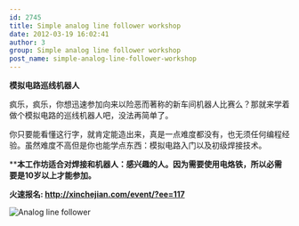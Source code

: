 ```yaml
---
id: 2745
title: Simple analog line follower workshop
date: 2012-03-19 16:02:41
author: 3
group: Simple analog line follower workshop
post_name: simple-analog-line-follower-workshop
---
```


**模拟电路巡线机器人**

疯乐，疯乐，你想迅速参加向来以险恶而著称的新车间机器人比赛么？那就来学着做个模拟电路的巡线机器人吧，没法再简单了。

你只要能看懂这行字，就肯定能造出来，真是一点难度都没有，也无须任何编程经验。虽然难度不高但是你也能学点东西：模拟电路入门以及初级焊接技术。

****本工作坊适合对焊接和机器人：感兴趣的人。因为需要使用电烙铁，所以必需要是10岁以上才能参加。**

**火速报名: <http://xinchejian.com/event/?ee=117>**

![](http://xinchejian.com/wp-content/uploads/2012/03/IMG_20120226_173336-533x400.jpg "Analog line follower")